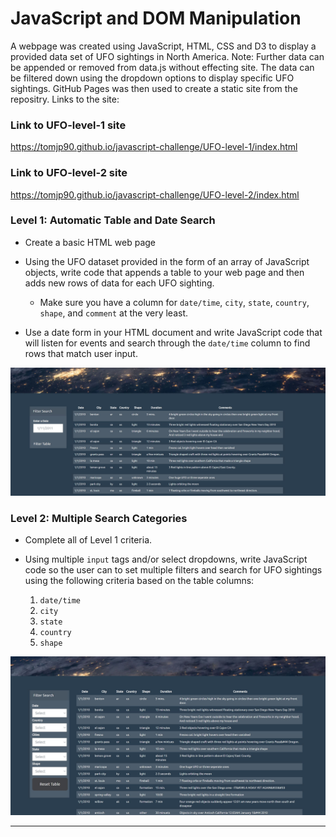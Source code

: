 # JavaScript and DOM Manipulation
A webpage was created using JavaScript, HTML, CSS and D3 to display a provided data set of UFO sightings in North America. Note: Further data can be appended or removed from data.js without effecting site. The data can be filtered down using the dropdown options to display specific UFO sightings. GitHub Pages was then used to create a static site from the repositry. 
Links to the site:

 ### Link to UFO-level-1 site
 https://tomjp90.github.io/javascript-challenge/UFO-level-1/index.html

 ### Link to UFO-level-2 site
 https://tomjp90.github.io/javascript-challenge/UFO-level-2/index.html

### Level 1: Automatic Table and Date Search

* Create a basic HTML web page

* Using the UFO dataset provided in the form of an array of JavaScript objects, write code that appends a table to your web page and then adds new rows of data for each UFO sighting.

  * Make sure you have a column for `date/time`, `city`, `state`, `country`, `shape`, and `comment` at the very least.

* Use a date form in your HTML document and write JavaScript code that will listen for events and search through the `date/time` column to find rows that match user input.

![Images/ufo-1.JPG](images/ufo-1.JPG)

### Level 2: Multiple Search Categories 

* Complete all of Level 1 criteria.

* Using multiple `input` tags and/or select dropdowns, write JavaScript code so the user can to set multiple filters and search for UFO sightings using the following criteria based on the table columns:

  1. `date/time`
  2. `city`
  3. `state`
  4. `country`
  5. `shape`

![Images/ufo-2.JPG](images/ufo-2.JPG)
- - -




